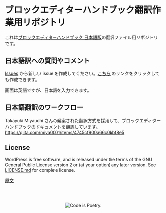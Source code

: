 <!-- 
# Gutenberg
-->
# ブロックエディターハンドブック翻訳作業用リポジトリ

これは[ブロックエディターハンドブック 日本語版](https://ja.wordpress.org/team/handbook/block-editor/)の翻訳ファイル用リポジトリです。

## 日本語訳への質問やコメント

[Issues](https://github.com/jawordpressorg/gutenberg/issues) から新しい issue を作成してください。[こちら](https://github.com/jawordpressorg/gutenberg/issues/new) のリンクをクリックしても作成できます。

画面は英語ですが、日本語を入力できます。

## 日本語翻訳のワークフロー

Takayuki Miyauchi さんの発案された翻訳方式を採用して、ブロックエディターハンドブックのドキュメントを翻訳しています。
https://qiita.com/miya0001/items/4745cf900a66c0bbf8e5

<!--
[![End-to-End Tests](https://github.com/WordPress/gutenberg/workflows/End-to-End%20Tests/badge.svg)](https://github.com/WordPress/gutenberg/actions?query=workflow%3A%22End-to-End+Tests%22+branch%3Amaster)
[![Static Analysis (Linting, License, Type checks...)](https://github.com/WordPress/gutenberg/workflows/Static%20Analysis%20(Linting,%20License,%20Type%20checks...)/badge.svg)](https://github.com/WordPress/gutenberg/actions?query=workflow%3A%22Static+Analysis+%28Linting%2C+License%2C+Type+checks...%29%22+branch%3Amaster)
[![Unit Tests](https://github.com/WordPress/gutenberg/workflows/Unit%20Tests/badge.svg)](https://github.com/WordPress/gutenberg/actions?query=workflow%3A%22Unit+Tests%22+branch%3Amaster)
[![Create Block](https://github.com/WordPress/gutenberg/workflows/Create%20Block/badge.svg)](https://github.com/WordPress/gutenberg/actions?query=workflow%3A%22Create+Block%22+branch%3Amaster)
[![React Native E2E Tests (iOS)](https://github.com/WordPress/gutenberg/workflows/React%20Native%20E2E%20Tests%20(iOS)/badge.svg)](https://github.com/WordPress/gutenberg/actions?query=workflow%3A%22React+Native+E2E+Tests+%28iOS%29%22+branch%3Amaster)
[![React Native E2E Tests (Android)](https://github.com/WordPress/gutenberg/workflows/React%20Native%20E2E%20Tests%20(Android)/badge.svg)](https://github.com/WordPress/gutenberg/actions?query=workflow%3A%22React+Native+E2E+Tests+%28Android%29%22+branch%3Amaster)

[![lerna](https://img.shields.io/badge/maintained%20with-lerna-cc00ff.svg)](https://lerna.js.org)

![Screenshot of the Gutenberg Editor, editing a post in WordPress](https://user-images.githubusercontent.com/1204802/73433964-2540d900-4346-11ea-94f3-5df2e9d876bc.png)

Welcome to the development hub for the WordPress Gutenberg project!

"Gutenberg" is a codename for a whole new paradigm in WordPress site building and publishing, that aims to revolutionize the entire publishing experience as much as Gutenberg did the printed word. Right now, the project is in the first phase of a four-phase process that will touch every piece of WordPress -- Editing, Customization, Collaboration, and Multilingual -- and is focused on a new editing experience, the block editor.

The block editor introduces a modular approach to pages and posts: each piece of content in the editor, from a paragraph to an image gallery to a headline, is its own block. And just like physical blocks, WordPress blocks can added, arranged, and rearranged, allowing WordPress users to create media-rich pages in a visually intuitive way -- and without work-arounds like shortcodes or custom HTML.

The block editor first became available in December 2018, and we're still hard at work refining the experience, creating more and better blocks, and laying the groundwork for the next three phases of work. The Gutenberg plugin gives you the latest version of the block editor so you can join us in testing bleeding-edge features, start playing with blocks, and maybe get inspired to build your own.

## Getting Started

Get hands on: check out the [block editor live demo](https://wordpress.org/gutenberg/) to play with a test instance of the editor.

### Using Gutenberg

-   **Download:** To use the latest release of the Gutenberg plugin on your WordPress site: install from the plugins page in wp-admin, or [download from the WordPress.org plugins repository](https://wordpress.org/plugins/gutenberg/).

-   **User Documentation:** See the [WordPress Editor documentation](https://wordpress.org/support/article/wordpress-editor/) for detailed docs on using the editor as an author creating posts and pages.

-   **User Support:** If you have run into an issue, you should check the [Support Forums first](https://wordpress.org/support/forums/). The forums are a great place to get help. If you have a bug to report, please [submit it to the Gutenberg repository](https://github.com/wordpress/gutenberg/issues). Please search prior to creating a new bug to confirm its not a duplicate.

### Developing for Gutenberg

Extending and customizing is at the heart of the WordPress platform, this is no different for the Gutenberg project. The editor and future products can be extended by third-party developers using plugins.

Review the [Create a Block tutorial](/docs/designers-developers/developers/tutorials/create-block/readme.md) for the fastest way to get started extending the block editor. See the [Developer Documentation](https://developer.wordpress.org/block-editor/developers/) for extensive tutorials, documentation, and API references.

### Contribute to Gutenberg

Gutenberg is an open-source project and welcomes all contributors from code to design, from documentation to triage. The project is built by many contributors and volunteers and we'd love your help building it.

See the [Contributors Handbook](https://developer.wordpress.org/block-editor/contributors/) for all the details on how you can contribute. See [CONTRIBUTING.md](https://github.com/WordPress/gutenberg/blob/master/CONTRIBUTING.md) for the contributing guidelines.

As with all WordPress projects, we want to ensure a welcoming environment for everyone. With that in mind, all contributors are expected to follow our [Code of Conduct](https://github.com/WordPress/gutenberg/blob/master/CODE_OF_CONDUCT.md).

## Get Involved

You can join us in the `#core-editor` channel in Slack, see the [WordPress Slack page](https://make.wordpress.org/chat/) for signup information; it is free to join.

**Weekly meetings** The Editor Team meets weekly on Wednesdays at 14:00 UTC in Slack. If you can not join the meeting, agenda and notes are posted to the [Make WordPress Blog](https://make.wordpress.org/core/).
 -->
## License

WordPress is free software, and is released under the terms of the GNU General Public License version 2 or (at your option) any later version. See [LICENSE.md](LICENSE.md) for complete license.

[原文](https://github.com/WordPress/gutenberg/blob/master/README.md)

<br/><br/><p align="center"><img src="https://s.w.org/style/images/codeispoetry.png?1" alt="Code is Poetry." /></p>
